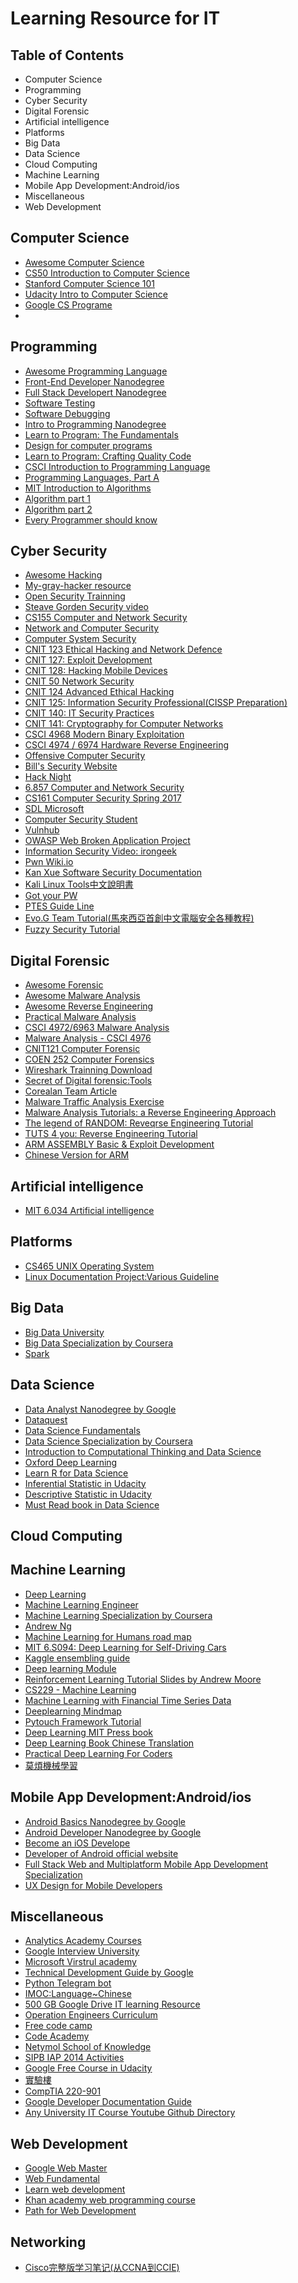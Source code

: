 # Learning Resource for IT 

## Table of Contents
 - Computer Science
 - Programming
 - Cyber Security
 - Digital Forensic
 - Artificial intelligence
 - Platforms
 - Big Data
 - Data Science
 - Cloud Computing
 - Machine Learning
 - Mobile App Development:Android/ios
 - Miscellaneous
 - Web Development
 
## Computer Science 
- [Awesome Computer Science](https://github.com/Bluebear171/awesome#computer-science)
- [CS50 Introduction to Computer Science](https://cs50.harvard.edu/)
- [Stanford Computer Science 101](http://online.stanford.edu/course/computer-science-101-self-paced)
- [Udacity Intro to Computer Science](https://www.udacity.com/course/intro-to-computer-science--cs101)
- [Google CS Programe](https://edu.google.com/cs/index.html)
- [](http://study.163.com/curricula/cs.htm?from=study)

## Programming
- [Awesome Programming Language](https://github.com/Bluebear171/awesome#programming-languages)
- [Front-End Developer Nanodegree](https://www.udacity.com/course/front-end-web-developer-nanodegree--nd001)
- [Full Stack Developert Nanodegree](https://www.udacity.com/course/full-stack-web-developer-nanodegree--nd004)
- [Software Testing](https://goo.gl/gvDykj)
- [Software Debugging](https://goo.gl/WdNJq6)
- [Intro to Programming Nanodegree](https://www.udacity.com/course/intro-to-programming-nanodegree--nd000)
- [Learn to Program: The Fundamentals](https://www.coursera.org/learn/learn-to-program)
- [Design for computer programs](https://www.udacity.com/course/design-of-computer-programs--cs212)
- [Learn to Program: Crafting Quality Code](https://goo.gl/TYyMJg)
- [CSCI Introduction to Programming Language](https://goo.gl/FMk4B4)
- [Programming Languages, Part A](https://goo.gl/NBaWD4)
- [MIT Introduction to Algorithms](https://goo.gl/pZF3hB)
- [Algorithm part 1](https://goo.gl/5vQovh)
- [Algorithm part 2](https://goo.gl/MwBQqR)
- [Every Programmer should know](https://goo.gl/Sg1mJU)

## Cyber Security
- [Awesome Hacking](https://github.com/Bluebear171/Awesome-Hacking)
- [My-gray-hacker resource](https://github.com/Bluebear171/My-Gray-Hacker-Resources)
- [Open Security Trainning](http://opensecuritytraining.info/Training.html)
- [Steave Gorden Security video](https://www.youtube.com/user/StevesLectures/playlists)
- [CS155 Computer and Network Security](https://crypto.stanford.edu/cs155/syllabus.html)
- [Network and Computer Security](https://ocw.mit.edu/courses/electrical-engineering-and-computer-science/6-857-network-and-computer-security-spring-2014/index.htm)
- [Computer System Security](https://ocw.mit.edu/courses/electrical-engineering-and-computer-science/6-858-computer-systems-security-fall-2014/index.htm)
- [CNIT 123 Ethical Hacking and Network Defence](https://samsclass.info/123/123_S17.shtml)
- [CNIT 127: Exploit Development](https://samsclass.info/127/127_S17.shtml)
- [CNIT 128: Hacking Mobile Devices](https://samsclass.info/128/128_S17.shtml)
- [CNIT 50 Network Security](https://samsclass.info/50/50_F17.shtml)
- [CNIT 124 Advanced Ethical Hacking](https://samsclass.info/124/124_F15.shtml)
- [CNIT 125: Information Security Professional(CISSP Preparation)](https://www.samsclass.info/125/125_F17.shtml)
- [CNIT 140: IT Security Practices](https://samsclass.info/140/140_F17.shtml)
- [CNIT 141: Cryptography for Computer Networks](https://samsclass.info/141/141_S17.shtml)
- [CSCI 4968 Modern Binary Exploitation](http://security.cs.rpi.edu/courses/binexp-spring2015/)
- [CSCI 4974 / 6974 Hardware Reverse Engineering](http://security.cs.rpi.edu/courses/hwre-spring2014/)
- [Offensive Computer Security](http://www.cs.fsu.edu/~redwood/OffensiveComputerSecurity/lectures.html)
- [Bill's Security Website](http://asecuritysite.com/)
- [Hack Night](https://github.com/isislab/Hack-Night)
- [6.857 Computer and Network Security](http://courses.csail.mit.edu/6.857/2017/handouts)
- [CS161 Computer Security Spring 2017](https://www.icir.org/vern/cs161-sp17/)
- [SDL Microsoft](https://www.microsoft.com/en-us/SDL/process/training.aspx)
- [Computer Security Student](http://www.computersecuritystudent.com/HOME/index.html)
- [Vulnhub](https://www.vulnhub.com/resources/)
- [OWASP Web Broken Application Project](https://www.owasp.org/index.php/OWASP_Broken_Web_Applications_Project)
- [Information Security Video: irongeek](http://www.irongeek.com/)
- [Pwn Wiki.io](http://pwnwiki.io/#!index.md)
- [Kan Xue Software Security Documentation](http://www.pediy.com/kssd/)
- [Kali Linux Tools中文說明書](https://kali.ictf.pw/)
- [Got your PW](https://gotyour.pw/index.html)
- [PTES Guide Line](https://goo.gl/GRSWgP)
- [Evo.G Team Tutorial(馬來西亞首創中文電腦安全各種教程)](https://goo.gl/NNnEqo)
- [Fuzzy Security Tutorial](http://www.fuzzysecurity.com/tutorials.html)

## Digital Forensic
- [Awesome Forensic](https://github.com/Bluebear171/awesome-forensics)
- [Awesome Malware Analysis](https://github.com/Bluebear171/awesome-malware-analysis)
- [Awesome Reverse Engineering](https://github.com/fdivrp/awesome-reversing)
- [Practical Malware Analysis](https://samsclass.info/126/126_S17.shtml)
- [CSCI 4972/6963 Malware Analysis](http://security.cs.rpi.edu/courses/malware-spring2013/)
- [Malware Analysis - CSCI 4976](https://github.com/RPISEC/Malware/)
- [CNIT121 Computer Forensic](https://samsclass.info/121/121_S15.shtml)
- [COEN 252 Computer Forensics](http://www.cse.scu.edu/~tschwarz/coen252_07Fall/ln.html)
- [Wireshark Trainning Download](http://ourdownload.net/index.php/2016/06/06/wireshark-training/)
- [Secret of Digital forensic:Tools](https://www.digi77.com/the-little-secret-on-digital-forensics/)
- [Corealan Team Article](https://www.corelan.be/index.php/articles/)
- [Malware Traffic Analysis Exercise](http://www.malware-traffic-analysis.net/)
- [Malware Analysis Tutorials: a Reverse Engineering Approach](http://fumalwareanalysis.blogspot.my/p/malware-analysis-tutorials-reverse.html)
- [The legend of RANDOM: Reveqrse Engineering Tutorial](http://octopuslabs.io/legend/blog/sample-page.html)
- [TUTS 4 you: Reverse Engineering Tutorial](https://tuts4you.com/download.php?list.19)
- [ARM ASSEMBLY Basic & Exploit Development](https://azeria-labs.com)
- [Chinese Version for ARM](http://bbs.pediy.com/thread-220461.htm)

## Artificial intelligence
- [MIT 6.034 Artificial intelligence](https://goo.gl/wVWpcC)

## Platforms
- [CS465 UNIX Operating System](http://academic.regis.edu/psmallwo/SitePages/CS465/465home.htm)
- [Linux Documentation Project:Various Guideline](http://tldp.org/guides.html)

## Big Data
- [Big Data University](https://bigdatauniversity.com/)
- [Big Data Specialization by Coursera](https://www.coursera.org/specializations/big-data)
- [Spark](https://goo.gl/y4WqH5)

## Data Science
- [Data Analyst Nanodegree by Google](https://www.udacity.com/course/data-analyst-nanodegree--nd002)
- [Dataquest](https://www.dataquest.io/home)
- [Data Science Fundamentals](https://bigdatauniversity.com/learn/data-science/)
- [Data Science Specialization by Coursera](https://www.coursera.org/specializations/jhu-data-science)
- [Introduction to Computational Thinking and Data Science](https://goo.gl/7YR22A)
- [Oxford Deep Learning](https://goo.gl/423Wwy)
- [Learn R for Data Science](https://goo.gl/HyJyDb)
- [Inferential Statistic in Udacity](https://goo.gl/u8QMjH)
- [Descriptive Statistic in Udacity](https://goo.gl/S7vX8F)
- [Must Read book in Data Science](https://goo.gl/qmEK2A)

## Cloud Computing

## Machine Learning
- [Deep Learning](https://www.udacity.com/course/deep-learning--ud730)
- [Machine Learning Engineer](https://www.udacity.com/course/machine-learning-engineer-nanodegree--nd009)
- [Machine Learning Specialization by Coursera](https://www.coursera.org/specializations/machine-learning)
- [Andrew Ng](https://www.youtube.com/watch?v=UzxYlbK2c7E&list=PLA89DCFA6ADACE599)
- [Machine Learning for Humans road map](https://goo.gl/3sGHmT)
- [MIT 6.S094: Deep Learning for Self-Driving Cars](https://goo.gl/rLnk1i)
- [Kaggle ensembling guide](https://mlwave.com/kaggle-ensembling-guide/)
- [Deep learning Module](http://deeplearning.stanford.edu/tutorial/)
- [Reinforcement Learning Tutorial Slides by Andrew Moore](https://goo.gl/Y9yMWb)
- [CS229 - Machine Learning](https://goo.gl/67Uqtt)
- [Machine Learning with Financial Time Series Data](https://goo.gl/snnLY3)
- [Deeplearning Mindmap](https://goo.gl/KQnM3F)
- [Pytouch Framework Tutorial](https://goo.gl/G9bvwG)
- [Deep Learning MIT Press book](http://www.deeplearningbook.org)
- [Deep Learning Book Chinese Translation](https://github.com/exacity/deeplearningbook-chinese)
- [Practical Deep Learning For Coders](http://course.fast.ai)
- [莫煩機械學習](https://morvanzhou.github.io/tutorials/machine-learning/)

## Mobile App Development:Android/ios
- [Android Basics Nanodegree by Google](https://www.udacity.com/course/android-basics-nanodegree-by-google--nd803)
- [Android Developer Nanodegree by Google](https://www.udacity.com/course/android-developer-nanodegree-by-google--nd801)
- [Become an iOS Develope](https://www.udacity.com/course/ios-developer-nanodegree--nd003)
- [Developer of Android official website](https://developer.android.com/develop/index.html)
- [Full Stack Web and Multiplatform Mobile App Development Specialization](https://goo.gl/rGv6uo)
- [UX Design for Mobile Developers](https://goo.gl/WwTcpM)

## Miscellaneous
- [Analytics Academy Courses](https://analyticsacademy.withgoogle.com/)
- [Google Interview University](https://github.com/jwasham/google-interview-university)
- [Microsoft Virstrul academy](https://mva.microsoft.com/)
- [Technical Development Guide by Google](https://goo.gl/3ieN7C)
- [Python Telegram bot](https://github.com/Bluebear171/python-telegram-bot)
- [IMOC:Language~Chinese](http://www.imooc.com/)
- [500 GB Google Drive IT learning Resource](https://goo.gl/bjWJDX)
- [Operation Engineers Curriculum](https://goo.gl/RZb5sG)
- [Free code camp](https://www.freecodecamp.org/map)
- [Code Academy](https://www.codecademy.com/)
- [Netymol School of Knowledge](https://goo.gl/ZjiXw9)
- [SIPB IAP 2014 Activities](https://stuff.mit.edu/iap/2014/)
- [Google Free Course in Udacity](https://goo.gl/hyidiL)
- [實驗樓](https://goo.gl/cTs6ff)
- [CompTIA 220-901](https://goo.gl/EbcG4N)
- [Google Developer Documentation Guide](https://goo.gl/r3HNJK)
- [Any University IT Course Youtube Github Directory](https://github.com/Developer-Y/cs-video-courses)

## Web Development
- [Google Web Master](https://www.google.com/webmasters/#?modal_active=none)
- [Web Fundamental](https://developers.google.com/web/fundamentals/?hl=en)
- [Learn web development](https://developer.mozilla.org/en-US/docs/Learn)
- [Khan academy web programming course](https://www.khanacademy.org/computing/computer-programming)
- [Path for Web Development](https://www.theodinproject.com/)

## Networking
- [Cisco完整版学习笔记(从CCNA到CCIE)](https://forum.eviloctal.com/redirect.php?tid=42525&goto=lastpost)